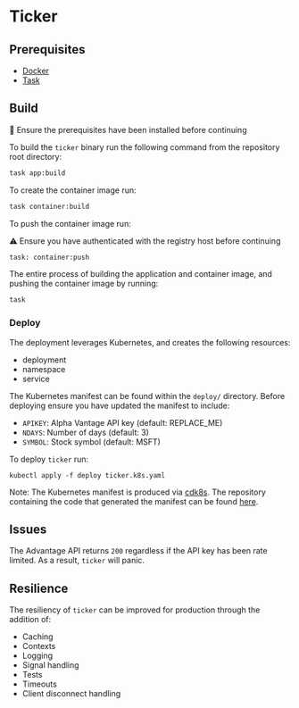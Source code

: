 # Ticker

## Prerequisites

* [Docker](https://www.docker.com/)
* [Task](https://taskfile.dev/)

## Build

🚨 Ensure the prerequisites have been installed before continuing

To build the `ticker` binary run the following command from the repository 
root directory:

```bash
task app:build
```

To create the container image run:

```bash
task container:build
```

To push the container image run:

⚠️ Ensure you have authenticated with the registry host before continuing

```bash
task: container:push
```

The entire process of building the application and container image, and
pushing the container image by running:

```bash
task
```

### Deploy

The deployment leverages Kubernetes, and creates the following resources:

* deployment
* namespace
* service

The Kubernetes manifest can be found within the `deploy/` directory.
Before deploying ensure you have updated the manifest to include:

* `APIKEY`: Alpha Vantage API key (default: REPLACE_ME)
* `NDAYS`: Number of days (default: 3)
* `SYMBOL`: Stock symbol (default: MSFT)

To deploy `ticker` run:

```
kubectl apply -f deploy ticker.k8s.yaml
```

Note: The Kubernetes manifest is produced via [cdk8s](https://cdk8s.io/). The
repository containing the code that generated the manifest can be found 
[here](https://github.com/michaelcarruthers/cdk8s-ticker).

## Issues

The Advantage API returns `200` regardless if the API key has been rate limited.
As a result, `ticker` will panic.

## Resilience

The resiliency of `ticker` can be improved for production through the 
addition of:

* Caching
* Contexts
* Logging
* Signal handling
* Tests
* Timeouts
* Client disconnect handling